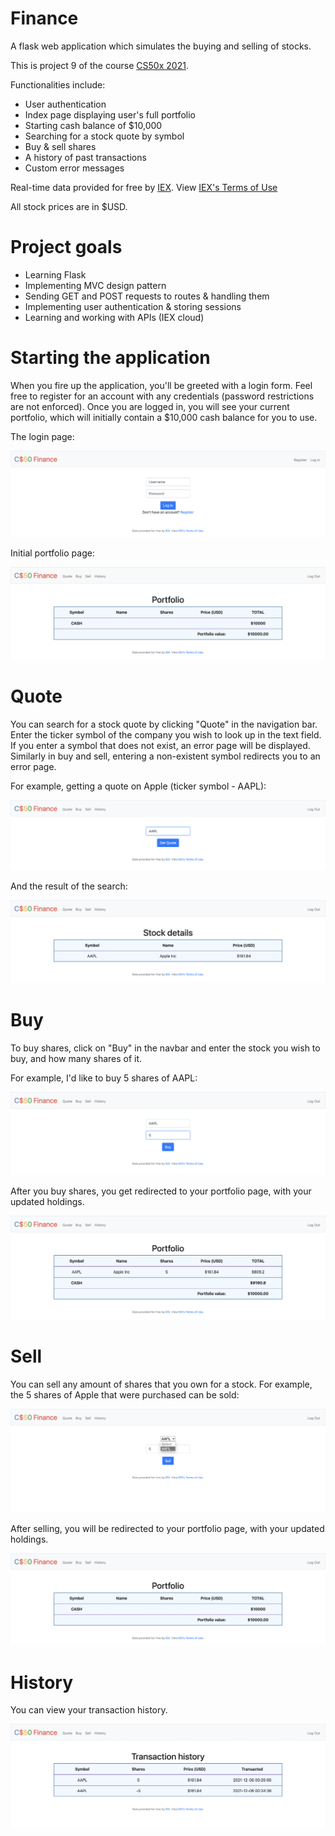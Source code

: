 # Finance
A flask web application which simulates the buying and selling of stocks.

This is project 9 of the course [CS50x 2021](https://cs50.harvard.edu/x/2021/).

Functionalities include:
- User authentication
- Index page displaying user's full portfolio
- Starting cash balance of $10,000
- Searching for a stock quote by symbol
- Buy & sell shares
- A history of past transactions
- Custom error messages

Real-time data provided for free by [IEX](https://exchange.iex.io/products/market-data-connectivity/). View [IEX's Terms of Use](https://iexcloud.io/terms/)

All stock prices are in $USD.

# Project goals
- Learning Flask
- Implementing MVC design pattern
- Sending GET and POST requests to routes & handling them
- Implementing user authentication & storing sessions 
- Learning and working with APIs (IEX cloud)

# Starting the application
When you fire up the application, you'll be greeted with a login form. Feel free to register for an account with any credentials (password restrictions are not enforced). Once you are logged in, you will see your current portfolio, which will initially contain a $10,000 cash balance for you to use.

The login page:

![Login page](static/images/login.png)

Initial portfolio page:

![Portfolio](static/images/portfolio1.png)

# Quote
You can search for a stock quote by clicking "Quote" in the navigation bar. Enter the ticker symbol of the company you wish to look up in the text field. If you enter a symbol that does not exist, an error page will be displayed. Similarly in buy and sell, entering a non-existent symbol redirects you to an error page.

For example, getting a quote on Apple (ticker symbol - AAPL):

![Get a quote](static/images/AAPL-quote.png)

And the result of the search:

![Quote result](static/images/AAPL-quoted.png)

# Buy
To buy shares, click on "Buy" in the navbar and enter the stock you wish to buy, and how many shares of it.

For example, I'd like to buy 5 shares of AAPL:

![Buy](static/images/buy.png)

After you buy shares, you get redirected to your portfolio page, with your updated holdings.

![Portfolio](static/images/portfolio2.png)

# Sell
You can sell any amount of shares that you own for a stock. For example, the 5 shares of Apple that were purchased can be sold:

![Sell](static/images/sell.png)

After selling, you will be redirected to your portfolio page, with your updated holdings.

![Portfolio](static/images/portfolio1.png)

# History
You can view your transaction history.

![Transaction history](static/images/history.png)
